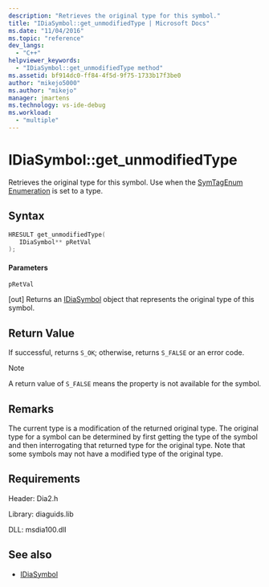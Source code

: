 ```yaml
---
description: "Retrieves the original type for this symbol."
title: "IDiaSymbol::get_unmodifiedType | Microsoft Docs"
ms.date: "11/04/2016"
ms.topic: "reference"
dev_langs:
  - "C++"
helpviewer_keywords:
  - "IDiaSymbol::get_unmodifiedType method"
ms.assetid: bf914dc0-ff84-4f5d-9f75-1733b17f3be0
author: "mikejo5000"
ms.author: "mikejo"
manager: jmartens
ms.technology: vs-ide-debug
ms.workload:
  - "multiple"
---
```

# IDiaSymbol::get_unmodifiedType
Retrieves the original type for this symbol. Use when the [SymTagEnum Enumeration](../../debugger/debug-interface-access/symtagenum.md) is set to a type.

## Syntax

```C++
HRESULT get_unmodifiedType( 
   IDiaSymbol** pRetVal
);
```

#### Parameters
 `pRetVal`

[out] Returns an [IDiaSymbol](../../debugger/debug-interface-access/idiasymbol.md) object that represents the original type of this symbol.

## Return Value
 If successful, returns `S_OK`; otherwise, returns `S_FALSE` or an error code.

> [!NOTE]
> A return value of `S_FALSE` means the property is not available for the symbol.

## Remarks
 The current type is a modification of the returned original type. The original type for a symbol can be determined by first getting the type of the symbol and then interrogating that returned type for the original type. Note that some symbols may not have a modified type of the original type.

## Requirements
 Header: Dia2.h

 Library: diaguids.lib

 DLL: msdia100.dll

## See also
- [IDiaSymbol](../../debugger/debug-interface-access/idiasymbol.md)
